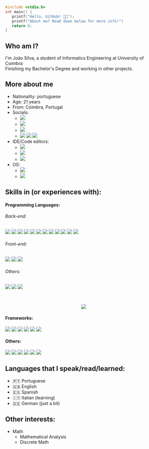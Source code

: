 ```C
#include <stdio.h>
int main() {
   printf("Hello, GitHub! 👋😎");
   printf("About me? Read down below for more info!")
   return 0;
}
```
## Who am I?
I'm João Silva, a student of Informatics Engineering at University of Coimbra<br>
Finishing my Bachelor's Degree and working in other projects.

## More about me
* Nationality: portuguese
* Age: 21 years 
* From: Coimbra, Portugal
* Socials:
	+ [![](https://img.shields.io/badge/-Gmail-D14836?style=flat&logo=Gmail&logoColor=white&link=mailto:j0a0carll21@gmail.com)](mailto:j0a0carll21@gmail.com)
	+ [![](https://img.shields.io/badge/Twitter-1DA1F2?style=flat&logo=twitter&logoColor=white)](https://twitter.com/pingucas21)
	+ [![](https://img.shields.io/badge/Instagram-E4405F?style=flat&logo=instagram&logoColor=white)](https://www.instagram.com/j0a0_s1lva/)
	+ [![](https://img.shields.io/badge/YouTube-FF0000?style=flat&logo=youtube&logoColor=white)](https://www.youtube.com/channel/UCJh5RKXC3ZrCeYVkv-x4zSQ) ![](https://img.shields.io/youtube/channel/views/UCJh5RKXC3ZrCeYVkv-x4zSQ?style=social) ![](https://img.shields.io/youtube/channel/subscribers/UCJh5RKXC3ZrCeYVkv-x4zSQ?style=social)
* IDE/Code editors:
	+ ![](https://img.shields.io/badge/Visual_Studio_Code-0078D4?style=flat&logo=visual%20studio%20code&logoColor=white)
	+ ![](https://img.shields.io/badge/Visual_Studio-5C2D91?style=flat&logo=visual%20studio&logoColor=white)
	+ ![](https://img.shields.io/badge/IntelliJIDEA-000000.svg?style=flat&logo=intellij-idea&logoColor=white)
* OS: 
	+ ![](https://img.shields.io/badge/Windows-0078D6?style=flat&logo=windows&logoColor=white)
	+ ![](https://img.shields.io/badge/Linux_(Virtual_Machine)-FCC624?style=flat&logo=linux&logoColor=black)

## Skills in (or experiences with):  
#### Programming Languages:
###### Back-end:
![](https://img.shields.io/badge/ASM-MIPS-333333) ![](https://img.shields.io/badge/-C-333333?style=flat&logo=C%2B%2B&logoColor=5459E2) ![](https://img.shields.io/badge/-C++-333333?style=flat&logo=C%2B%2B&logoColor=895BE6) ![](https://img.shields.io/badge/-C%23-333333?style=flat&logo=c-sharp&logoColor=239120) ![](https://img.shields.io/badge/Java-333333?style=flat&logo=java&logoColor=FFFFFF) ![](https://img.shields.io/badge/M-MatLab-333333) ![](https://img.shields.io/badge/Python-333333?style=flat&logo=python&logoColor=4F74DA) ![](https://img.shields.io/badge/PostgresSQL-333333?style=flat&logo=postgresql&logoColor=white) ![](https://img.shields.io/badge/Visual_Basic-333333?style=flat&logo=VisualStudio&logoColor=8332E1) ![](https://img.shields.io/badge/ASM-LLVM-333333) ![](https://img.shields.io/badge/L-Lex-333333) ![](https://img.shields.io/badge/Y-Yacc-333333) 

###### Front-end:
 ![](https://img.shields.io/badge/CSS-333333?style=flat&logo=css3&logoColor=1FC4D7) ![](https://img.shields.io/badge/HTML-333333?style=flat&logo=html5&logoColor=E67925) ![](https://img.shields.io/badge/Javascript-333333?style=flat&logo=javascript&logoColor=EED221)
 
 ###### Others:
![](https://img.shields.io/badge/R-333333?style=flat&logo=r&logoColor=217AEE) ![](https://img.shields.io/badge/Shell_Script-333333?style=flat&logo=gnu-bash&logoColor=white) ![](https://img.shields.io/badge/Markdown-333333?style=flat&logo=markdown&logoColor=white)

<br>
<a href="https://github.com/ikikara">
  	<p align="center">
		<img src="https://github-readme-stats.vercel.app/api/top-langs/?username=ikikara&theme=dracula" />
	</p>
</a>

#### Frameworks:
![](https://img.shields.io/badge/Django-333333?style=flat&logo=django&logoColor=009900) ![](https://img.shields.io/badge/Flask-333333?style=flat&logo=flask&logoColor=white) ![](https://img.shields.io/badge/OpengGL-333333?style=flat&logo=opengl&logoColor=4568BA) ![](https://img.shields.io/badge/PY-Psycopg2-333333) ![](https://img.shields.io/badge/React_Native-333333?style=flat&logo=react&logoColor=4EC6DE) ![](https://img.shields.io/badge/Spring_Boot-333333?style=flat&logo=spring-boot) ![]()

#### Others:
![](https://img.shields.io/badge/Docker-333333?style=flat&logo=docker&logoColor=39AAE2) ![](https://img.shields.io/badge/Git-333333?style=flat&logo=git&logoColor=E28239) ![](https://img.shields.io/badge/GitHub-333333?style=flat&logo=github&logoColor=white) ![](https://img.shields.io/badge/GitKraken-333333?style=flat&logo=gitkraken&logoColor=6EB233) ![](https://img.shields.io/badge/GitLab-333333?style=flat&logo=gitlab&logoColor=white) ![](https://img.shields.io/badge/Postman-333333?style=flat&logo=postman&logoColor=EF9928) 

## Languages that I speak/read/learned:
* 🇵🇹 Portuguese
* 🇬🇧 English
* 🇪🇸 Spanish
* 🇮🇹 Italian (learning)
* 🇩🇪 German (just a bit)

## Other interests:
+ Math 
	+ Mathematical Analysis
	+ Discrete Math
 

<!-- <a href="https://github.com/ikikara" >	
	<p align="center">
		<img src="https://github-readme-stats.vercel.app/api?username=ikikara&theme=dracula" />
	</p>
</a> -->

